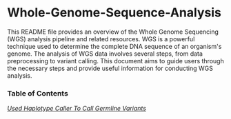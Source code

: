 # Whole-Genome-Sequence-Analysis


This README file provides an overview of the Whole Genome Sequencing (WGS) analysis pipeline and related resources. WGS is a powerful technique used to determine the complete DNA sequence of an organism's genome. The analysis of WGS data involves several steps, from data preprocessing to variant calling. This document aims to guide users through the necessary steps and provide useful information for conducting WGS analysis.


### Table of Contents
[*Used Haplotype Caller To Call Germline Variants*](https://github.com/shekharnishant/Whole-Genome-Sequence-Analysis/blob/main/wgs-analysis.ipynb)


 
